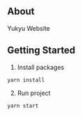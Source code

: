 ## About
Yukyu Website

## Getting Started

1. Install packages

```
yarn install
```

2. Run project

```
yarn start
```
